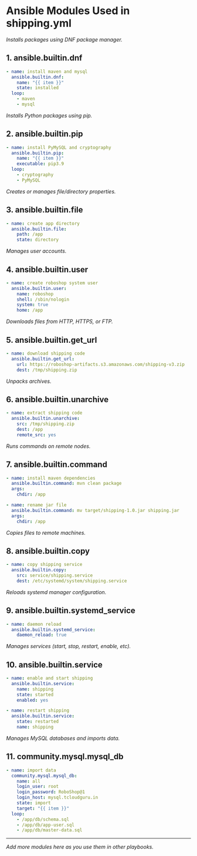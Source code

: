 # Ansible Modules Used in shipping.yml

*Installs packages using DNF package manager.*
## 1. ansible.builtin.dnf
```yaml
- name: install maven and mysql
  ansible.builtin.dnf:
    name: "{{ item }}"
    state: installed
  loop:
    - maven
    - mysql
```

*Installs Python packages using pip.*
## 2. ansible.builtin.pip
```yaml
- name: install PyMySQL and cryptography 
  ansible.builtin.pip:
    name: "{{ item }}"
    executable: pip3.9
  loop:
    - cryptography
    - PyMySQL
```

*Creates or manages file/directory properties.*
## 3. ansible.builtin.file
```yaml
- name: create app directory
  ansible.builtin.file:
    path: /app
    state: directory
```

*Manages user accounts.*
## 4. ansible.builtin.user
```yaml
- name: create roboshop system user
  ansible.builtin.user:
    name: roboshop
    shell: /sbin/nologin
    system: true
    home: /app
```

*Downloads files from HTTP, HTTPS, or FTP.*
## 5. ansible.builtin.get_url
```yaml
- name: download shipping code
  ansible.builtin.get_url:
    url: https://roboshop-artifacts.s3.amazonaws.com/shipping-v3.zip 
    dest: /tmp/shipping.zip
```

*Unpacks archives.*
## 6. ansible.builtin.unarchive
```yaml
- name: extract shipping code
  ansible.builtin.unarchive:
    src: /tmp/shipping.zip
    dest: /app
    remote_src: yes
```

*Runs commands on remote nodes.*
## 7. ansible.builtin.command
```yaml
- name: install maven dependencies
  ansible.builtin.command: mvn clean package
  args:
    chdir: /app

- name: rename jar file
  ansible.builtin.command: mv target/shipping-1.0.jar shipping.jar
  args:
    chdir: /app
```

*Copies files to remote machines.*
## 8. ansible.builtin.copy
```yaml
- name: copy shipping service
  ansible.builtin.copy:
    src: service/shipping.service
    dest: /etc/systemd/system/shipping.service
```

*Reloads systemd manager configuration.*
## 9. ansible.builtin.systemd_service
```yaml
- name: daemon reload
  ansible.builtin.systemd_service:
    daemon_reload: true
```

*Manages services (start, stop, restart, enable, etc).*
## 10. ansible.builtin.service
```yaml
- name: enable and start shipping
  ansible.builtin.service:
    name: shipping
    state: started
    enabled: yes

- name: restart shipping
  ansible.builtin.service:
    state: restarted
    name: shipping
```

*Manages MySQL databases and imports data.*
## 11. community.mysql.mysql_db
```yaml
- name: import data
  community.mysql.mysql_db:
    name: all
    login_user: root
    login_password: RoboShop@1
    login_host: mysql.tcloudguru.in
    state: import
    target: "{{ item }}"
  loop:
    - /app/db/schema.sql
    - /app/db/app-user.sql
    - /app/db/master-data.sql
```

---
*Add more modules here as you use them in other playbooks.*